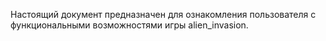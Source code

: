 Настоящий документ предназначен для ознакомления пользователя с функциональными возможностями игры alien_invasion.